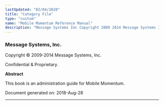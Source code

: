 ```yaml
---
lastUpdated: "02/04/2020"
title: "Category File"
type: "custom"
name: "Mobile Momentum Reference Manual"
description: "Message Systems Inc Copyright 2009 2014 Message Systems Inc Confidential Proprietary Abstract This book is an administration guide for Mobile Momentum Document generated on 2018 Aug 28 Table of Contents Preface 1 Typographical Conventions Used in This Document I Mobile Momentum SMPP 1 Overview of Mobile Momentum 1 1 Architecture..."
---
```


### Message Systems, Inc.

Copyright © 2009-2014 Message Systems, Inc.

<a name="idp144400"></a> 

Confidential & Proprietary.

**Abstract**

This book is an administration guide for Mobile Momentum.

Document generated on: 2018-Aug-28

* * *


